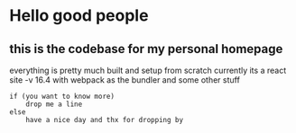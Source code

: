 # Hello good people

## this is the codebase for my personal homepage

everything is pretty much built and setup from scratch
currently its a react site -v 16.4
with webpack as the bundler and some other stuff 
```
if (you want to know more) 
	drop me a line
else
	have a nice day and thx for dropping by
```
